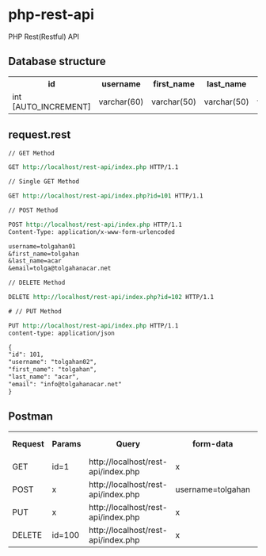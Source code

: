# php-rest-api
PHP Rest(Restful) API
<h2>Database structure</h2>
<table>
    <tr>
        <th>id</th>
        <th>username</th>
        <th>first_name</th>
        <th>last_name</th>
        <th>email</th>
        <th>updateDate</th>
        <th>createDate</th>
    </tr>
    <tr>
        <td>int [AUTO_INCREMENT]</td>
        <td>varchar(60)</td>
        <td>varchar(50)</td>
        <td>varchar(50)</td>
        <td>varchar(60)</td>
        <td>TIMESTAMP [CURRENT_TIMESTAMP]</td>
        <td>TIMESTAMP</td>
    </tr>
</table>

## request.rest
```rest
// GET Method

GET http://localhost/rest-api/index.php HTTP/1.1

// Single GET Method

GET http://localhost/rest-api/index.php?id=101 HTTP/1.1

// POST Method

POST http://localhost/rest-api/index.php HTTP/1.1
Content-Type: application/x-www-form-urlencoded

username=tolgahan01
&first_name=tolgahan
&last_name=acar
&email=tolga@tolgahanacar.net

// DELETE Method

DELETE http://localhost/rest-api/index.php?id=102 HTTP/1.1

# // PUT Method

PUT http://localhost/rest-api/index.php HTTP/1.1
content-type: application/json

{
"id": 101,
"username": "tolgahan02",
"first_name": "tolgahan",
"last_name": "acar",
"email": "info@tolgahanacar.net"
}

```

## Postman
<table>
    <tr>
        <th>Request</th>
        <th>Params</th>
        <th>Query</th>
        <th>form-data</th>
        <th>x-www-form-urlencoded</th>
    </tr>
    <tr>
        <td>GET</td>
        <td>id=1</td>
        <td>http://localhost/rest-api/index.php</td>
        <td>x</td>
        <td>x</td>
    </tr>
    <tr>
        <td>POST</td>
        <td>x</td>
        <td>http://localhost/rest-api/index.php</td>
        <td>username=tolgahan</td>
        <td>x</td>
    </tr>
    <tr>
        <td>PUT</td>
        <td>x</td>
        <td>http://localhost/rest-api/index.php</td>
        <td>x</td>
        <td>{"id":1, "username":"tolgahan0"}</td>
    </tr>
    <tr>
        <td>DELETE</td>
        <td>id=100</td>
        <td>http://localhost/rest-api/index.php</td>
        <td>x</td>
        <td>x</td>
    </tr>
</table>
